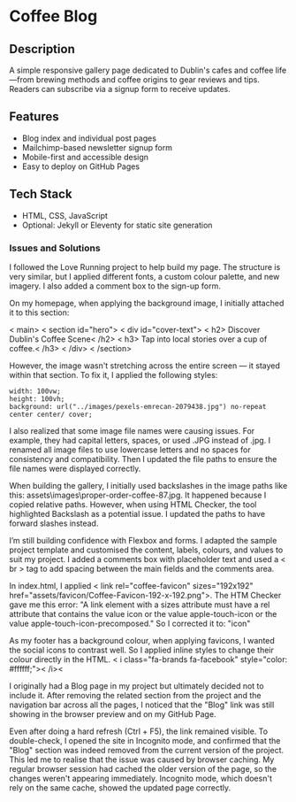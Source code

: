 ﻿# Coffee Blog

## Description
A simple responsive gallery page dedicated to Dublin's cafes and coffee life—from brewing methods and coffee origins to gear reviews and tips. Readers can subscribe via a signup form to receive updates.

## Features
- Blog index and individual post pages
- Mailchimp-based newsletter signup form
- Mobile-first and accessible design
- Easy to deploy on GitHub Pages

## Tech Stack
- HTML, CSS, JavaScript
- Optional: Jekyll or Eleventy for static site generation

### Issues and Solutions
I followed the Love Running project to help build my page. The structure is very similar, but I applied different fonts, a custom colour palette, and new imagery. I also added a comment box to the sign-up form.

On my homepage, when applying the background image, I initially attached it to this section:

   < main>
        < section id="hero">
            < div id="cover-text">
                < h2> Discover Dublin's Coffee Scene< /h2>
                < h3> Tap into local stories over a cup of coffee.< /h3>
            < /div>
     < /section>

However, the image wasn't stretching across the entire screen — it stayed within that section. To fix it, I applied the following styles:

    width: 100vw;
    height: 100vh;
    background: url("../images/pexels-emrecan-2079438.jpg") no-repeat center center/ cover;

I also realized that some image file names were causing issues. For example, they had capital letters, spaces, or used .JPG instead of .jpg. I renamed all image files to use lowercase letters and no spaces for consistency and compatibility. Then I updated the file paths to ensure the file names were displayed correctly.

When building the gallery, I initially used backslashes in the image paths like this: assets\images\proper-order-coffee-87.jpg. It happened because I copied relative paths. However, when using HTML Checker, the tool highlighted Backslash as a potential issue. I updated the paths to have forward slashes instead. 

I’m still building confidence with Flexbox and forms. I adapted the sample project template and customised the content, labels, colours, and values to suit my project. I added a comments box with placeholder text and used a < br > tag to add spacing between the main fields and the comments area.

In index.html, I applied < link rel="coffee-favicon" sizes="192x192" href="assets/favicon/Coffee-Favicon-192-x-192.png">. The HTM Checker gave me this error:  "A link element with a sizes attribute must have a rel attribute that contains the value icon or the value apple-touch-icon or the value apple-touch-icon-precomposed." So I corrected it to: "icon"

As my footer has a background colour, when applying favicons,  I wanted the social icons to contrast well. So I applied inline styles to change their colour directly in the HTML. < i class="fa-brands fa-facebook" style="color: #ffffff;">< /i><

I originally had a Blog page in my project but ultimately decided not to include it. After removing the related section from the project and the navigation bar across all the pages, I noticed that the "Blog" link was still showing in the browser preview and on my GitHub Page.

Even after doing a hard refresh (Ctrl + F5), the link remained visible. To double-check, I opened the site in Incognito mode, and confirmed that the "Blog" section was indeed removed from the current version of the project. This led me to realise that the issue was caused by browser caching. My regular browser session had cached the older version of the page, so the changes weren't appearing immediately. Incognito mode, which doesn't rely on the same cache, showed the updated page correctly.